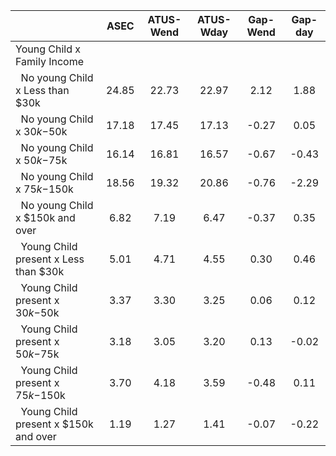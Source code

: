 
|                      |         ASEC |    ATUS-Wend |    ATUS-Wday |     Gap-Wend |      Gap-day |
| -------------------- | :----------: | :----------: | :----------: | :----------: | :----------: |
| Young Child x Family Income |              |              |              |              |              |
| &nbsp;&nbsp;No young Child x Less than $30k |        24.85 |        22.73 |        22.97 |         2.12 |         1.88 |
| &nbsp;&nbsp;No young Child x $30k-$50k |        17.18 |        17.45 |        17.13 |        -0.27 |         0.05 |
| &nbsp;&nbsp;No young Child x $50k-$75k |        16.14 |        16.81 |        16.57 |        -0.67 |        -0.43 |
| &nbsp;&nbsp;No young Child x $75k-$150k |        18.56 |        19.32 |        20.86 |        -0.76 |        -2.29 |
| &nbsp;&nbsp;No young Child x $150k and over |         6.82 |         7.19 |         6.47 |        -0.37 |         0.35 |
| &nbsp;&nbsp;Young Child present x Less than $30k |         5.01 |         4.71 |         4.55 |         0.30 |         0.46 |
| &nbsp;&nbsp;Young Child present x $30k-$50k |         3.37 |         3.30 |         3.25 |         0.06 |         0.12 |
| &nbsp;&nbsp;Young Child present x $50k-$75k |         3.18 |         3.05 |         3.20 |         0.13 |        -0.02 |
| &nbsp;&nbsp;Young Child present x $75k-$150k |         3.70 |         4.18 |         3.59 |        -0.48 |         0.11 |
| &nbsp;&nbsp;Young Child present x $150k and over |         1.19 |         1.27 |         1.41 |        -0.07 |        -0.22 |


